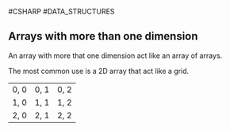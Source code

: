 #CSHARP #DATA_STRUCTURES

## Arrays with more than one dimension

An array with more that one dimension act like an array of arrays. 

The most common use is a 2D array that act like a grid. 


<table>
<tr><td> 0, 0 </td><td>0, 1</td><td>0, 2</td></tr>
<tr><td>1, 0</td><td>1, 1</td><td>1, 2</td></tr>
<tr><td>2, 0</td><td>2, 1</td><td>2, 2</td></tr>
</table>







